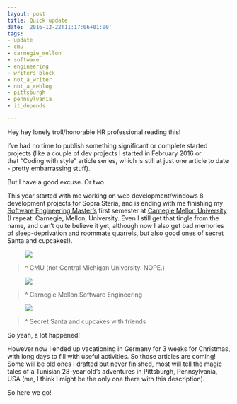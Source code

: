 ```yaml
---
layout: post
title: Quick update
date: '2016-12-22T11:17:06+01:00'
tags:
- update
- cmu
- carnegie_mellon
- software
- engineering
- writers_block
- not_a_writer
- not_a_reblog
- pittsburgh
- pennsylvania
- it_depends

---
```

Hey hey lonely troll/honorable HR professional reading this!

I’ve had no time to publish something significant or complete started projects (like a couple of dev projects I started in February 2016 or that&nbsp;“Coding with style” article series, which is still at just one article to date - pretty embarrassing stuff).

But I have a good excuse. Or two.

This year started with me working on web development/windows 8 development projects for Sopra Steria, and is ending with me finishing my [Software Engineering Master’s](http://mse.isri.cmu.edu/software-engineering/web3-programs/MSIT-SE/index.html) first semester at [Carnegie Mellon University](https://www.cmu.edu/) (I repeat: Carnegie, Mellon, University. Even I still get that tingle from the name, and can’t quite believe it yet, although now I also get bad memories of sleep-deprivation and roommate quarrels, but also good ones of secret Santa and cupcakes!).

<figure class="tmblr-full" data-orig-height="637" data-orig-width="960"><img src="https://66.media.tumblr.com/c28571d035bf98eb79db7585727a69da/tumblr_inline_oil0f09HHp1sxoy8i_540.jpg" data-orig-height="637" data-orig-width="960"></figure>

> ^ CMU (not Central Michigan University. NOPE.)

<figure class="tmblr-full" data-orig-height="1840" data-orig-width="3264"><img src="https://66.media.tumblr.com/1617b61d2e1ea6bd6858485a808f31ab/tumblr_inline_oikzvgWZHr1sxoy8i_540.jpg" data-orig-height="1840" data-orig-width="3264"></figure>

> ^ Carnegie Mellon Software Engineering

<figure class="tmblr-full" data-orig-height="1080" data-orig-width="1080"><img src="https://66.media.tumblr.com/5ece5710a95db81ced63f2a5b2a03ad9/tumblr_inline_oikzu6Qucc1sxoy8i_540.jpg" data-orig-height="1080" data-orig-width="1080"></figure>

> ^ Secret Santa and cupcakes with friends

So yeah, a lot happened!

However now I ended up vacationing in Germany for 3 weeks for Christmas, with long days to fill with useful activities. So those articles are coming! Some will be old ones I drafted but never finished, most will tell the magic tales of a Tunisian 28-year old’s adventures in Pittsburgh, Pennsylvania, USA (me, I think I might be the only one there with this description).

So here we go!

